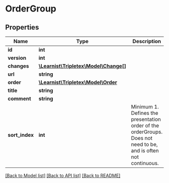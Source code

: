 # OrderGroup

## Properties
Name | Type | Description | Notes
------------ | ------------- | ------------- | -------------
**id** | **int** |  | [optional] 
**version** | **int** |  | [optional] 
**changes** | [**\Learnist\Tripletex\Model\Change[]**](Change.md) |  | [optional] 
**url** | **string** |  | [optional] 
**order** | [**\Learnist\Tripletex\Model\Order**](Order.md) |  | 
**title** | **string** |  | [optional] 
**comment** | **string** |  | [optional] 
**sort_index** | **int** | Minimum 1. Defines the presentation order of the orderGroups. Does not need to be, and is often not continuous. | [optional] 

[[Back to Model list]](../../README.md#documentation-for-models) [[Back to API list]](../../README.md#documentation-for-api-endpoints) [[Back to README]](../../README.md)

